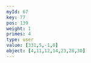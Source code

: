 ```yaml
---
myId: 67
key: 77
pos: 139
weight: 1
primes: 4
type: user
value: [331,5,-1,0]
object: [4,11,12,14,23,28,30]
---
```

